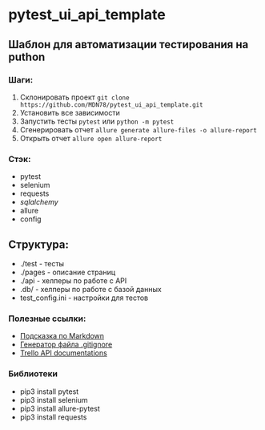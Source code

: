 # pytest_ui_api_template

## Шаблон для автоматизации тестирования на puthon 

### Шаги:
1. Склонировать проект `git clone https://github.com/MDN78/pytest_ui_api_template.git`
2. Установить все зависимости
3. Запустить тесты `pytest` или `python -m pytest`
4. Сгенерировать отчет `allure generate allure-files -o allure-report`
5. Открыть отчет `allure open allure-report
`

### Стэк:
 - pytest
 - selenium
 - requests
 - _sqlalchemy_
 - allure
 - config

 ## Структура:
  - ./test - тесты
  - ./pages - описание страниц
  - ./api - хелперы по работе с API
  - .db/ - хелперы по работе с базой данных 
  - test_config.ini - настройки для тестов


 ### Полезные ссылки:

 - [Подсказка по Markdown](https://www.markdownguide.org/cheat-sheet/)
 - [Генератор файла .gitignore](https://www.toptal.com/developers/gitignore/)
 - [Trello API documentations](https://developer.atlassian.com/cloud/trello/rest/api-group-actions/#api-actions-id-get)

### Библиотеки
 - pip3 install pytest
 - pip3 install selenium
 - pip3 install allure-pytest
 - pip3 install requests